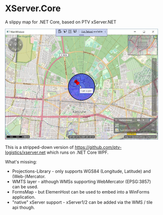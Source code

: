 # XServer.Core
A slippy map for .NET Core, based on PTV xServer.NET

![screenshot](https://raw.githubusercontent.com/oliverheilig/XServer.Core/master/Screenshot.jpg)

This is a stripped-down version of https://github.com/ptv-logistics/xserver.net which runs on .NET Core WPF. 

What's missing:

* Projections-Library - only supports WGS84 (Longitude, Latitude) and (Web-)Mercator.
* WMTS layer - although WMSs supporting WebMercator (EPSG:3857) can be used.
* FormsMap - but ElemenHost can be used to embed into a WinForms application.
* "native" xServer support - xServer1/2 can be added via the WMS / tile api though.
